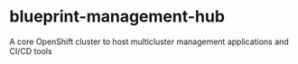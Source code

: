 # blueprint-management-hub
A core OpenShift cluster to host multicluster management applications and CI/CD tools
